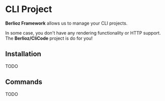 # CLI Project

**Berlioz Framework** allows us to manage your CLI projects.

In some case, you don't have any rendering functionality or HTTP support. The **Berlioz/CliCode** project is do for you!

## Installation

TODO

## Commands

TODO